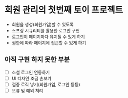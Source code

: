 # 회원 관리의 첫번째 토이 프로젝트

- 회원을 생성(회원가입)할 수 있도록
- 스프링 시큐리티를 활용한 로그인 구현
- 로그인이 페이지마다 유지될 수 있게 하기
- 권한에 따라 페이지에 접근할 수 있게 하기

## 아직 구현 하지 못한 부분

 - [ ] 소셜 로그인 연동하기
 - [ ] UI 디자인 조금 손보기
 - [ ] 검증 로직 넣기(회원가입, 로그인 등등)
 - [ ] 오류 및 예외 처리